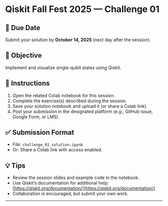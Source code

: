# Qiskit Fall Fest 2025 — Challenge 01

## 📅 Due Date
Submit your solution by **October 14, 2025** (next day after the session).

## 🎯 Objective
Implement and visualize single-qubit states using Qiskit.

## 📝 Instructions
1. Open the related Colab notebook for this session.
2. Complete the exercise(s) described during the session.
3. Save your solution notebook and upload it (or share a Colab link).
4. Post your submission in the designated platform (e.g., GitHub issue, Google Form, or LMS).

## ✅ Submission Format
- File: `challenge_01_solution.ipynb`  
- Or: Share a Colab link with access enabled.

## 💡 Tips
- Review the session slides and example code in the notebook.  
- Use Qiskit’s documentation for additional help: [https://qiskit.org/documentation/](https://qiskit.org/documentation/)  
- Collaboration is encouraged, but submit your own work.  

---
